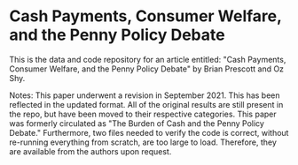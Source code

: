 # Cash Payments, Consumer Welfare, and the Penny Policy Debate

This is the data and code repository for an article entitled: "Cash Payments, Consumer Welfare, and the Penny Policy Debate"
by Brian Prescott and Oz Shy. 

Notes: This paper underwent a revision in September 2021. This has been reflected in the updated format. All of the original results are still present in the repo, but have been moved to their respective categories. This paper was formerly circulated as "The Burden of Cash and the Penny Policy Debate." Furthermore, two files needed to verify the code is correct, without re-running everything from scratch, are too large to load. Therefore, they are available from the authors upon request.
